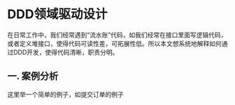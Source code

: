 # DDD领域驱动设计

在日常工作中，我们经常遇到“流水账”代码，如我们经常在接口里面写逻辑代码，或者定义堆接口，使得代码可读性差，可拓展性低。所以本文想系统地解释如何通过DDD开发，使得代码清晰，职责分明。

## 一. 案例分析

这里举一个简单的例子，如提交订单的例子

```java

```